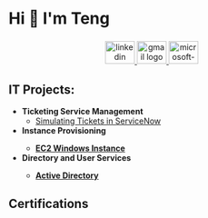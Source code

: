 <h1 align="left">Hi 👋 I'm Teng</h1>

###
<div align="center">
  <a href="https://www.linkedin.com/in/teng-xiong-349a50116/" target="_blank">
    <img src="https://raw.githubusercontent.com/maurodesouza/profile-readme-generator/master/src/assets/icons/social/linkedin/default.svg" width="52" height="40" alt="linkedin logo"  />
  </a>
  <a href="https://google.com/tengxiong1105" target="_blank">
    <img src="https://raw.githubusercontent.com/maurodesouza/profile-readme-generator/master/src/assets/icons/social/gmail/default.svg" width="52" height="40" alt="gmail logo"  />
  </a>
  <a href="https://outlook.com/tengx_1105" target="_blank">
    <img src="https://raw.githubusercontent.com/maurodesouza/profile-readme-generator/master/src/assets/icons/social/microsoft-outlook/default.svg" width="52" height="40" alt="microsoft-outlook logo"  />
  </a>
</div>

###
  
<h2> IT Projects:</h2>

- <b>Ticketing Service Management</b>
  -  [Simulating Tickets in ServiceNow](https://github.com/teelee11/ServiceNow-Lab.git)
- <b> Instance Provisioning <b>
  - [EC2 Windows Instance]()
- </b> Directory and User Services <b>
   - [Active Directory]()

###

<h2> Certifications </h2> 

###
